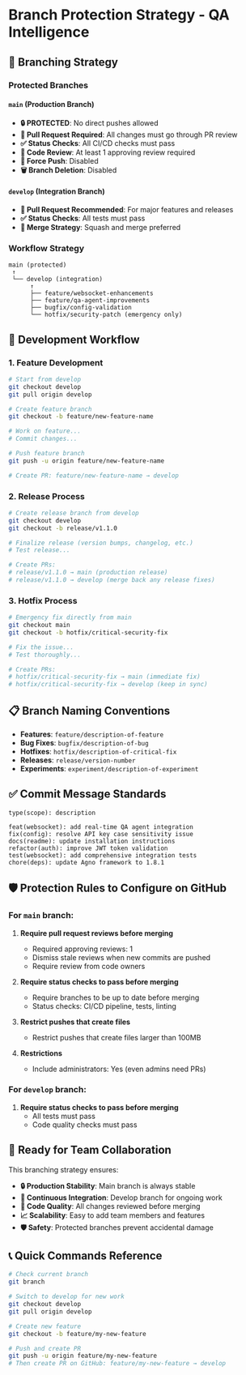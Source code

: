 # Branch Protection Strategy - QA Intelligence

## 🌟 Branching Strategy

### Protected Branches

#### `main` (Production Branch)
- **🔒 PROTECTED**: No direct pushes allowed
- **🔄 Pull Request Required**: All changes must go through PR review
- **✅ Status Checks**: All CI/CD checks must pass
- **👥 Code Review**: At least 1 approving review required
- **🚫 Force Push**: Disabled
- **🗑️ Branch Deletion**: Disabled

#### `develop` (Integration Branch)  
- **🔄 Pull Request Recommended**: For major features and releases
- **✅ Status Checks**: All tests must pass
- **🔄 Merge Strategy**: Squash and merge preferred

### Workflow Strategy

```
main (protected)
 ↑
 └── develop (integration)
      ↑
      ├── feature/websocket-enhancements
      ├── feature/qa-agent-improvements
      ├── bugfix/config-validation
      └── hotfix/security-patch (emergency only)
```

## 🔄 Development Workflow

### 1. Feature Development
```bash
# Start from develop
git checkout develop
git pull origin develop

# Create feature branch
git checkout -b feature/new-feature-name

# Work on feature...
# Commit changes...

# Push feature branch
git push -u origin feature/new-feature-name

# Create PR: feature/new-feature-name → develop
```

### 2. Release Process
```bash
# Create release branch from develop
git checkout develop
git checkout -b release/v1.1.0

# Finalize release (version bumps, changelog, etc.)
# Test release...

# Create PRs:
# release/v1.1.0 → main (production release)
# release/v1.1.0 → develop (merge back any release fixes)
```

### 3. Hotfix Process
```bash
# Emergency fix directly from main
git checkout main
git checkout -b hotfix/critical-security-fix

# Fix the issue...
# Test thoroughly...

# Create PRs:
# hotfix/critical-security-fix → main (immediate fix)
# hotfix/critical-security-fix → develop (keep in sync)
```

## 📋 Branch Naming Conventions

- **Features**: `feature/description-of-feature`
- **Bug Fixes**: `bugfix/description-of-bug`
- **Hotfixes**: `hotfix/description-of-critical-fix`
- **Releases**: `release/version-number`
- **Experiments**: `experiment/description-of-experiment`

## ✅ Commit Message Standards

```
type(scope): description

feat(websocket): add real-time QA agent integration
fix(config): resolve API key case sensitivity issue
docs(readme): update installation instructions
refactor(auth): improve JWT token validation
test(websocket): add comprehensive integration tests
chore(deps): update Agno framework to 1.8.1
```

## 🛡️ Protection Rules to Configure on GitHub

### For `main` branch:
1. **Require pull request reviews before merging**
   - Required approving reviews: 1
   - Dismiss stale reviews when new commits are pushed
   - Require review from code owners

2. **Require status checks to pass before merging**
   - Require branches to be up to date before merging
   - Status checks: CI/CD pipeline, tests, linting

3. **Restrict pushes that create files**
   - Restrict pushes that create files larger than 100MB

4. **Restrictions**
   - Include administrators: Yes (even admins need PRs)

### For `develop` branch:
1. **Require status checks to pass before merging**
   - All tests must pass
   - Code quality checks must pass

## 🚀 Ready for Team Collaboration

This branching strategy ensures:
- **🔒 Production Stability**: Main branch is always stable
- **🔄 Continuous Integration**: Develop branch for ongoing work
- **👥 Code Quality**: All changes reviewed before merging
- **📈 Scalability**: Easy to add team members and features
- **🛡️ Safety**: Protected branches prevent accidental damage

## 📞 Quick Commands Reference

```bash
# Check current branch
git branch

# Switch to develop for new work
git checkout develop
git pull origin develop

# Create new feature
git checkout -b feature/my-new-feature

# Push and create PR
git push -u origin feature/my-new-feature
# Then create PR on GitHub: feature/my-new-feature → develop
```
